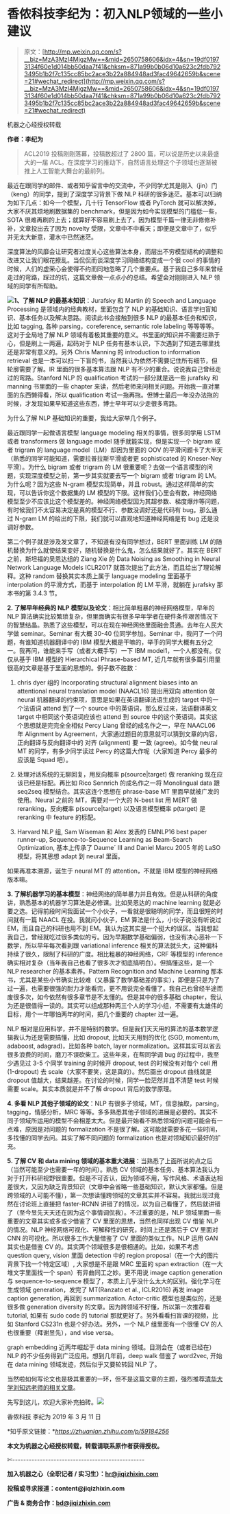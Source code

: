 # 香侬科技李纪为：初入NLP领域的一些小建议

> 原文：[http://mp.weixin.qq.com/s?__biz=MzA3MzI4MjgzMw==&mid=2650758606&idx=4&sn=19df01973134f60e1d014bb50daa7f41&chksm=871a99b0b06d10a623c2fdb7923495b1b2f7c135cc85bc2ace3b22a884948ad3fac49642659b&scene=21#wechat_redirect](http://mp.weixin.qq.com/s?__biz=MzA3MzI4MjgzMw==&mid=2650758606&idx=4&sn=19df01973134f60e1d014bb50daa7f41&chksm=871a99b0b06d10a623c2fdb7923495b1b2f7c135cc85bc2ace3b22a884948ad3fac49642659b&scene=21#wechat_redirect)

机器之心经授权转载

**作者：李纪为**

> ACL2019 投稿刚刚落幕，投稿数超过了 2800 篇，可以说是历史以来最盛大的一届 ACL。在深度学习的推动下，自然语言处理这个子领域也逐渐被推上人工智能大舞台的最前列。

最近在跟同学的邮件、或者知乎留言中的交流中，不少同学尤其是刚入（jin）门（keng）的同学，提到了深度学习背景下做 NLP 科研的很多迷茫。基本可以归纳为如下几点：如今一个模型，几十行 TensorFlow 或者 PyTorch 就可以解决掉，大家不厌其烦地刷数据集的 benchmark，但是因为如今实现模型的门槛低一些，SOTA 很难再刷的上去；就算好不容易刷上去了，因为模型千篇一律无非修修补补，文章投出去了因为 novelty 受限，文章中不中看天；即便是文章中了，似乎并无太大新意，灌水中已然迷茫。

深度算法的风靡会让研究者过度关心这些算法本身，而层出不穷模型结构的调整和改进又让我们眼花撩乱。当侃侃而谈深度学习网络结构变成一个很 cool 的事情的时候，人们的虚荣心会使得不约而同地忽略了几个重要点。基于我自己多年来曾经走过的弯路，踩过的坑，这篇文章做一点点小的总结。希望会对刚刚进入 NLP 领域的同学有所帮助。

![](../Images/81af464e6cc8dece651f81a32b1f8e45.jpg)**1、了解 NLP 的最基本知识**：Jurafsky 和 Martin 的 Speech and Language Processing 是领域内的经典教材，里面包含了 NLP 的基础知识、语言学扫盲知识、基本任务以及解决思路。阅读此书会接触到很多 NLP 的最基本任务和知识，比如 tagging, 各种 parsing，coreference, semantic role labeling 等等等等。这对于全局地了解 NLP 领域有着极其重要的意义。书里面的知识并不需要烂熟于心，但是刷上一两遍，起码对于 NLP 任务有基本认识，下次遇到了知道去哪里找还是非常有意义的。另外 Chris Manning 的 introduction to information retrieval 也是一本可以扫一下盲的书，当然我认为依然不需要记住所有细节，但轮廓需要了解。IR 里面的很多基本算法跟 NLP 有不少的重合。说说我自己曾经走过的弯路。Stanford NLP 的 qualification 考试的一部分就是选一些 jurafsky 和 manning 书里面的一些 chapter 来读，然后老师来问相关问题。开始我一直对里面的东西懒得看，所以 qualification 考试一拖再拖。但博士最后一年没办法拖的时候，才发现如果早知道这些东西，博士早年可以少走很多弯路。

为什么了解 NLP 基础知识的重要，我给大家举几个例子。

最近跟同学一起做语言模型 language modeling 相关的事情，很多同学用 LSTM 或者 transformers 做 language model 随手就能实现，但是实现一个 bigram 或者 trigram 的 language model（LM）却因为里面的 OOV 的平滑问题卡了大半天（熟悉的同学可能知道，需要拉普拉斯平滑或者更 sophisticated 的 Kneser-Ney 平滑）。为什么 bigram 或者 trigram 的 LM 很重要呢？去做一个语言模型的问题，实现深度模型之前，第一步其实就要去写一个 bigram 或者 trigram 的 LM。为什么呢？因为这些 N-gram 模型实现简单，并且 robust。通过这样简单的实现，可以告诉你这个数据集的 LM 模型的下限。这样我们心里会有数，神经网络模型至少不应该比这个模型差的。神经网络模型因为其超参数、梯度爆炸等问题，有时候我们不太容易决定是真的模型不行、参数没调好还是代码有 bug。那么通过 N-gram LM 的给出的下限，我们就可以直观地知道神经网络是有 bug 还是没调好参数。

第二个例子就是涉及发文章了，不知道有没有同学想过，BERT 里面训练 LM 的随机替换为什么就使结果变好，随机替换是什么鬼，怎么结果就好了。其实在 BERT 之前，斯坦福的吴恩达组的 Ziang Xie 的 Data Noising as Smoothing in Neural Network Language Models ICLR2017 就首次提出了此方法，而且给出了理论解释。这种 random 替换其实本质上属于 language modeling 里面基于 interpolation 的平滑方式，而基于 interpolation 的 LM 平滑，就躺在 jurafsky 那本书的第 3.4.3 节。

**2\. 了解早年经典的 NLP 模型以及论文**：相比简单粗暴的神经网络模型，早年的 NLP 算法确实比较繁琐复杂，但里面确实有很多早年学者在硬件条件艰苦情况下的智慧结晶。熟悉了这些模型，可以在现在神经网络里面融会贯通。去年在人民大学做 seminar。Seminar 有大概 30-40 位同学参加。Seminar 中，我问了一个问题，有谁知道机器翻译中的 IBM 模型大概是干嘛的，举手的同学大概有五分之一。我再问，谁能来手写（或者大概手写）一下 IBM model1，一个人都没有。仅仅从基于 IBM 模型的 Hierarchical Phrase-based MT, 近几年就有很多篇引用量很高的文章是基于里面的思想的。例子数不胜数： 

1) chris dyer 组的 Incorporating structural alignment biases into an attentional neural translation model (NAACL16) 提出用双向 attention 做 neural 机器翻译的约束项，意思是如果在英语翻译法语生成的 target 中的一个法语词 attend 到了一个 source 中的英语词，那么反过来，法语翻译英文 target 中相同这个英语词应该也 attend 到 source 中的这个英语词。其实这个思想就是完完全全相似 Percy Liang 曾经的成名作之一，早在 NAACL06 年 Alignment by Agreement，大家通过题目的意思就可以猜到文章的内容，正向翻译与反向翻译中的 对齐 (alignment) 要 一致 (agree)。如今做 neural MT 的同学，有多少同学读过 Percy 的这篇大作呢（大家知道 Percy 最多的应该是 Squad 吧）。

2) 处理对话系统的无聊回复，用反向概率 p(source|target) 做 reranking 现在应该已经是标配。再比如 Rico Sennrich 的成名作之一将 Monolingual data 跟 seq2seq 模型结合。其实这连个思想在 phrase-base MT 里面早就被广发的使用。Neural 之前的 MT，需要对一个大的 N-best list 用 MERT 做 reranking，反向概率 p(source|target) 以及语言模型概率 p(target) 是 reranking 中 feature 的标配。

3) Harvard NLP 组, Sam Wiseman 和 Alex 发表的 EMNLP16 best paper runner-up, Sequence-to-Sequence Learning as Beam-Search Optimization, 基本上传承了 Daume´ III and Daniel Marcu 2005 年的 LaSO 模型，将其思想 adapt 到 neural 里面。

如果再准本溯源，诞生于 neural MT 的 attention，不就是 IBM 模型的神经网络版本嘛。

**3\. 了解机器学习的基本模型**：神经网络的简单暴力并且有效。但是从科研的角度讲，熟悉基本的机器学习算法是必修课。比如吴恩达的 machine learning 就是必要之选。记得前段时间我面试一个小伙子，一看就是很聪明的同学，而且很短的时间就有一篇 NAACL 在投。我就问小伙子，EM 算法是什么，小伙子说没有听说过 EM，而且自己的科研也用不到 EM。我认为这其实是一个挺大的误区。当我想起我自己，曾经就吃过很多类似的亏。因为早期数学基础偏弱，也没有决心恶补一下数学，所以早年每次看到跟 variational inference 相关的算法就头大，这种偏科持续了很久，限制了科研的广度。相比粗暴的神经网络，CRF 等模型的 inference 确实相对复杂（当年我自己也看了很多次才彻底搞明白）。但搞懂这些，是一个 NLP researcher 的基本素养。Pattern Recognition and Machine Learning 那本书，尤其是某些小节确实比较难（又暴露了数学基础差的事实），即便是只是为了过一遍，也需要很强的耐力才能看完，更不用说完全看懂了。我自己也曾经半途而废很多次，如今依然有很多章节是不太懂的。但是其中的很多基础 chapter，我认为还是很值得一读的。其实可以组成那种两三个人的学习小组，不需要有太雄伟的目标，用个一年哪怕两年的时间，把几个重要的 chapter 过一遍。

NLP 相对是应用科学，并不是特别的数学。但是我们天天用的算法的基本数学逻辑我认为还是需要搞懂，比如 dropout, 比如天天用到的优化 (SGD, momentum, adaboost, adagrad)，比如各种 batch, layer normalization。这样其实可以省去很多浪费的时间，磨刀不误砍柴工。这些年来，在帮同学调 bug 的过程中，我至少遇见过 3-5 个同学 training 的时候开 dropout, test 的时候没有对每个 cell 用 (1-dropout) 去 scale（大家不要笑，这是真的）。然后画出 dropout 曲线就是 dropout 值越大，结果越差。在讨论的时候，同学一脸茫然并且不清楚 test 时候需要 scale。其实本质就是并不了解 dropout 背后的数学原理。

**4\. 多看 NLP 其他子领域的论文**：NLP 有很多子领域，MT，信息抽取，parsing，tagging，情感分析，MRC 等等。多多熟悉其他子领域的进展是必要的。其实不同子领域所运用的模型不会相差太大。但是最开始看不熟悉领域的问题可能会有一点难，原因是对问题的 formalization 不是很了解。这可能就需要多花一些时间，多找懂的同学去问。其实了解不同问题的 formalization 也是对领域知识最好的扩充。

**5\. 了解 CV 和 data mining 领域的基本重大进展**：当熟悉了上面所说的点之后（当然可能至少也需要一年的时间）。熟悉 CV 领域的基本任务、基本算法我认为对于打开科研视野很重要。但是不可否认，因为领域不用，写作风格、术语表达相差很大，又因为缺乏背景知识（文章中会省略一些基础知识，默认大家都懂。但是跨领域的人可能不懂），第一次想读懂跨领域的文章其实并不容易。我就出现过竟然在讨论班上直接把 faster-RCNN 讲错了的情况，以为自己看懂了，然后就讲错了（至今昱先天天还在因为这个事情调侃我）。不过重要的是，NLP 领域里面一些重要的文章其实或多或少借鉴了 CV 里面的思想，当然也同样出现 CV 借鉴 NLP 的情况。NLP 神经网络可视化、可解释性的研究，时间上还是落后于 CV 里面对 CNN 的可视化。所以很多工作大量借鉴了 CV 里面的类似工作。NLP 运用 GAN 其实也是借鉴 CV 的。其实两个领域很多是很相通的。比如，如果不考虑 question query, vision 里面 detection 中的 region proposal（在一个大的图片背景下找一个特定区域）, 大家想是不是跟 MRC 里面的 span extraction（在一大堆文字里面找一个 span）有异曲同工之妙。更不用说 image caption generation 与 sequence-to-sequence 模型了，本质上几乎没什么太大的区别。强化学习在生成领域 generation，发完了 MT(Ranzato et al., ICLR2016) 再发 image caption generation, 再回到 summarization. Actor-critic 模型也是类似的，还是很多做 generation diversity 的文章。因为跨领域不好懂，所以第一次推荐看 tutorial, 如果有 sudo code 的 tutorial 那就更好了。另外看看扫盲课的视频，比如 Stanford CS231n 也是个好办法。另外，一个 NLP 组里面有一个很懂 CV 的人也很重要（拜谢昱先），and vise versa。

graph embedding 近两年崛起于 data mining 领域。目测会在（或者已经在）NLP 的不少任务得到广泛应用。想到几年前，deep walk 借鉴了 word2vec, 开始在 data mining 领域发迹，然后似乎又要轮转回 NLP 了。

当然啦如何写论文也是极其重要的一环，但不是这篇文章的主题，强烈推荐[清华大学刘知远老师的相关文章](http://mp.weixin.qq.com/s?__biz=MzA3MzI4MjgzMw==&mid=2650758382&idx=1&sn=94343b3015615bba868b6dd741060b8a&chksm=871a9890b06d1186a41df21f864fbe81d4de0bb583ca1a0d521d04a2bd82145fb98a49864e19&scene=21#wechat_redirect)。 

先写到这儿，欢迎大家补充拍砖。![](../Images/98db554c57db91144fde9866558fb8c3.jpg)

香侬科技 李纪为 2019 年 3 月 11 日

*知乎原文链接：**https://zhuanlan.zhihu.com/p/59184256*

****本文为机器之心经授权转载，**转载请联系原作者获得授权****。**

✄------------------------------------------------

**加入机器之心（全职记者 / 实习生）：hr@jiqizhixin.com**

**投稿或寻求报道：**content**@jiqizhixin.com**

**广告 & 商务合作：bd@jiqizhixin.com**
